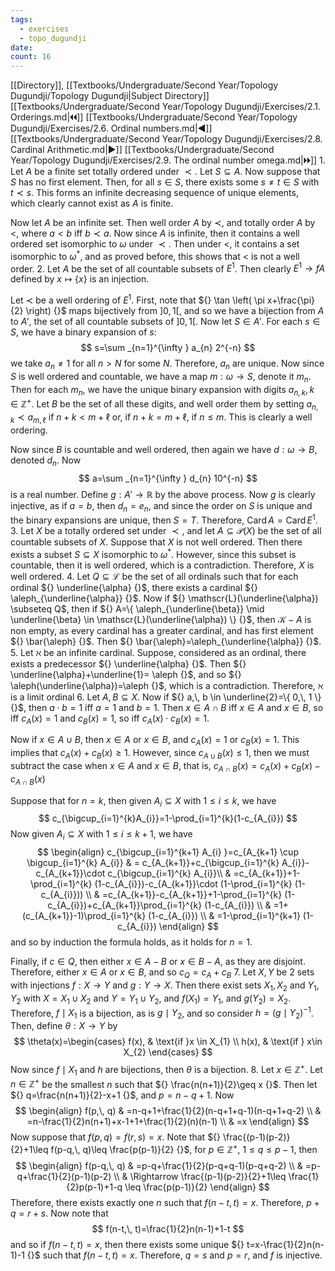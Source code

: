 ```yaml
---
tags:
  - exercises
  - topo_dugundji
date: 
count: 16
---
```

[[Directory]], [[Textbooks/Undergraduate/Second Year/Topology Dugundji/Topology Dugundji|Subject Directory]]
[[Textbooks/Undergraduate/Second Year/Topology Dugundji/Exercises/2.1. Orderings.md|🞀🞀]] [[Textbooks/Undergraduate/Second Year/Topology Dugundji/Exercises/2.6. Ordinal numbers.md|◀]] [[Textbooks/Undergraduate/Second Year/Topology Dugundji/Exercises/2.8. Cardinal Arithmetic.md|▶]] [[Textbooks/Undergraduate/Second Year/Topology Dugundji/Exercises/2.9. The ordinal number omega.md|🞂🞂]]
1. 
Let ${} A {}$ be a finite set totally ordered under $\prec {}$. Let ${} S \subseteq A {}$. Now suppose that $S$ has no first element. Then, for all ${} s \in S {}$, there exists some ${} s\neq t \in S {}$ with ${} t \prec s {}$. This forms an infinite decreasing sequence of unique elements, which clearly cannot exist as ${} A {}$ is finite. 

Now let $A {}$ be an infinite set. Then well order $A$ by $\prec$, and totally order $A$ by $<$, where $a<b {}$ iff ${} b \prec a {}$. Now since $A$ is infinite, then it contains a well ordered set isomorphic to $\omega$ under ${} \prec {}$. Then under $<$, it contains a set isomorphic to $\omega^{*}$, and as proved before, this shows that $<$ is not a well order.
2. 
Let $A$ be the set of all countable subsets of ${} E^{1}$. Then clearly ${} E^{1}\to{f}A {}$ defined by ${} x \mapsto \{ x \} {}$ is an injection. 

Let ${} \prec$ be a well ordering of ${} E^{1}$. First, note that ${} \tan \left( \pi x+\frac{\pi}{2} \right) {}$ maps bijectively from ${} ]0,\, 1[ {}$, and so we have a bijection from ${} A$ to $A' {}$, the set of all countable subsets of ${} ]0,\, 1[ {}$. Now let ${} S \in A' {}$. For each ${} s \in S {}$, we have a binary expansion of $s {}$:
$$
s=\sum _{n=1}^{\infty } a_{n} 2^{-n}
$$
we take ${} a_{n}\neq 1 {}$ for all $n >N {}$ for some $N$. Therefore, ${} a_{n}$ are unique. Now since ${} S {}$ is well ordered and countable, we have a map ${} m:\omega\to{}S {}$, denote it ${} m_{n}$. Then for each ${} m_{n}$, we have the unique binary expansion with digits ${} a_{n,\, k},\, k \in \mathbb{Z}^{+} {}$. Let $B$ be the set of all these digits, and well order them by setting ${} a_{n,\, k} \prec a_{m,\, \ell} {}$ if ${} n+k <m+\ell {}$ or, if ${} n+k=m+\ell {}$, if ${} n \leq m {}$. This is clearly a well ordering. 

Now since $B$ is countable and well ordered, then again we have $d:\omega\to{}B {}$, denoted ${} d_{n}$. Now 
$$
a=\sum _{n=1}^{\infty } d_{n} 10^{-n}
$$
is a real number. Define ${} g:A'\to{}\mathbb{R} {}$ by the above process. Now $g$ is clearly injective, as if ${} a=b {}$, then ${} d_{n}=e_{n} {}$, and since the order on $S$ is unique and the binary expansions are unique, then $S=T {}$. Therefore, ${} \operatorname{Card}A=\operatorname{Card}E^{1} {}$. 
3. 
Let $X {}$ be a totally ordered set under $\prec {}$, and let ${} A\subseteq \mathscr{P}(X) {}$ be the set of all countable subsets of $X. {}$ Suppose that $X$ is not well ordered. Then there exists a subset ${} S \subseteq X {}$ isomorphic to ${} \omega^{*}$. However, since this subset is countable, then it is well ordered, which is a contradiction. Therefore, $X$ is well ordered. 
4. 
Let ${} Q \subseteq \mathscr{L} {}$ be the set of all ordinals such that for each ordinal ${} \underline{\alpha} {}$, there exists a cardinal ${} \aleph_{\underline{\alpha}} {}$. Now if ${} \mathscr{L}(\underline{\alpha}) \subseteq Q$, then if ${} A=\{ \aleph_{\underline{\beta}} \mid  \underline{\beta} \in \mathscr{L}(\underline{\alpha}) \} {}$, then ${} \mathscr{K} - A {}$ is non empty, as every cardinal has a greater cardinal, and has first element ${} \bar{\aleph} {}$. Then ${} \bar{\aleph}=\aleph_{\underline{\alpha}} {}$. 
5. 
Let $\aleph {}$ be an infinite cardinal. Suppose, considered as an ordinal, there exists a predecessor ${} \underline{\alpha} {}$. Then ${} \underline{\alpha}+\underline{1}= \aleph {}$, and so ${} \aleph(\underline{\alpha})=\aleph {}$, which is a contradiction. Therefore, $\aleph$ is a limit ordinal
6. 
Let ${} A,\, B \subseteq X {}$. Now if ${} a,\, b \in \underline{2}=\{ 0,\, 1 \} {}$, then ${} a\cdot b=1 {}$ iff ${} a=1  {}$ and ${} b=1 {}$. Then ${} x \in A \cap B {}$ iff ${} x \in A {}$ and ${} x \in B {}$, so iff ${} c_{A}(x)=1 {}$ and ${} c_{B}(x)=1 {}$, so iff ${} c_{A}(x)\cdot c_{B}(x)=1 {}$. 

Now if ${} x \in A \cup B {}$, then ${} x \in A {}$ or ${} x \in B {}$, and ${} c_{A}(x)=1 {}$ or ${} c_{B}(x)=1 {}$. This implies that ${} c_{A}(x)+c_{B}(x) \geq 1 {}$. However, since ${} c_{A \cup B}(x)\leq 1 {}$, then we must subtract the case when ${} x \in A {}$ and ${} x \in B {}$, that is, ${} c_{A \cap  B}(x)=c_{A}(x)+c_{B}(x)-c_{A \cap B}(x) {}$

Suppose that for ${} n=k {}$, then given ${} A_{i} \subseteq X {}$ with $1\leq i\leq k$, we have 
$$
c_{\bigcup_{i=1}^{k}A_{i}}=1-\prod_{i=1}^{k}(1-c_{A_{i}}) 
$$
Now given ${} A_{i} \subseteq X {}$ with ${} 1 \leq i\leq k+1 {}$, we have 
$$
\begin{align}
c_{\bigcup_{i=1}^{k+1} A_{i} }=c_{A_{k+1} \cup  \bigcup_{i=1}^{k} A_{i}} & = c_{A_{k+1}}+c_{\bigcup_{i=1}^{k} A_{i}}-c_{A_{k+1}}\cdot c_{\bigcup_{i=1}^{k} A_{i}}\\
 & =c_{A_{k+1}}+1-\prod_{i=1}^{k} (1-c_{A_{i}})-c_{A_{k+1}}\cdot (1-\prod_{i=1}^{k} (1-c_{A_{i}})) \\
 & =c_{A_{k+1}}-c_{A_{k+1}}+1-\prod_{i=1}^{k} (1-c_{A_{i}})+c_{A_{k+1}}\prod_{i=1}^{k} (1-c_{A_{i}}) \\
 & =1+(c_{A_{k+1}}-1)\prod_{i=1}^{k} (1-c_{A_{i}}) \\
 & =1-\prod_{i=1}^{k+1} (1-c_{A_{i}})
\end{align}
$$
and so by induction the formula holds, as it holds for ${} n=1 {}$. 

Finally, if ${} c \in Q {}$, then either ${} x \in A-B {}$ or ${} x \in B-A {}$, as they are disjoint. Therefore, either ${} x \in A {}$ or ${} x \in B {}$, and so ${} c_{Q}=c_{A}+c_{B} {}$
7. 
Let $X,\, Y {}$ be 2 sets with injections $f:X\to{}Y {}$ and ${} g :Y\to{}X {}$. Then there exist sets $X_{1},\, X_{2} {}$ and $Y_{1},\, Y_{2} {}$ with ${} X=X_{1} \cup X_{2} {}$ and ${} Y=Y_{1} \cup Y_{2} {}$, and ${} f(X_{1})=Y_{1} {}$, and $g(Y_{2})=X_{2} {}$. Therefore, $f \mid X_{1} {}$ is a bijection, as is $g \mid Y_{2} {}$, and so consider ${} h=(g\mid Y_{2})^{-1} {}$. Then, define $\theta:X\to{}Y {}$ by
$$
\theta(x)=\begin{cases}
f(x), & \text{if }x \in X_{1} \\
h(x), & \text{if } x\in X_{2}
\end{cases}
$$
Now since ${} f \mid X_{1} {}$ and ${} h {}$ are bijections, then $\theta$ is a bijection. 
8. 
Let ${} x \in \mathbb{Z}^{+} {}$. Let ${} n \in \mathbb{Z}^{+} {}$ be the smallest ${} n$ such that ${} \frac{n(n+1)}{2}\geq x {}$. Then let ${} q=\frac{n(n+1)}{2}-x+1 {}$, and ${} p=n-q+1 {}$. Now
$$
\begin{align}
 f(p,\, q) & =n-q+1+\frac{1}{2}(n-q+1+q-1)(n-q+1+q-2)   \\
 & =n-\frac{1}{2}n(n+1)+x-1+1+\frac{1}{2}(n)(n-1) \\
 & =x
 \end{align}
$$
Now suppose that ${} f(p,\, q)=f(r,\, s)=x {}$. Note that ${} \frac{(p-1)(p-2)}{2}+1\leq f(p-q,\, q)\leq \frac{p(p-1)}{2} {}$, for ${} p \in \mathbb{Z}^{+} {}$, ${} 1\leq q\leq p-1 {}$, then
$$
\begin{align}
 f(p-q,\, q)  & =p-q+\frac{1}{2}(p-q+q-1)(p-q+q-2) \\
 & =p-q+\frac{1}{2}(p-1)(p-2) \\
 & \Rightarrow \frac{(p-1)(p-2)}{2}+1\leq \frac{1}{2}p(p-1)+1-q \leq \frac{p(p-1)}{2}
 \end{align}
$$
Therefore, there exists exactly one ${} n$ such that ${} f(n-t,\, t)=x {}$. Therefore, ${} p+q=r+s {}$. Now note that
$$
f(n-t,\, t)=\frac{1}{2}n(n-1)+1-t
$$
and so if ${} f(n-t,\, t)=x {}$, then there exists some unique ${} t=x-\frac{1}{2}n(n-1)-1 {}$ such that ${} f(n-t,\, t)=x {}$. Therefore, ${} q=s {}$ and ${} p=r {}$, and $f$ is injective. 
